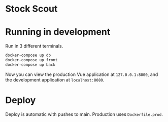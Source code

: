 # Stock Scout

# Running in development

Run in 3 different terminals.

```bash
docker-compose up db
docker-compose up front
docker-compose up back
```

Now you can view the production Vue application at `127.0.0.1:8000`, and the development application at `localhost:8080`. 

# Deploy

Deploy is automatic with pushes to main. Production uses `Dockerfile.prod`.
